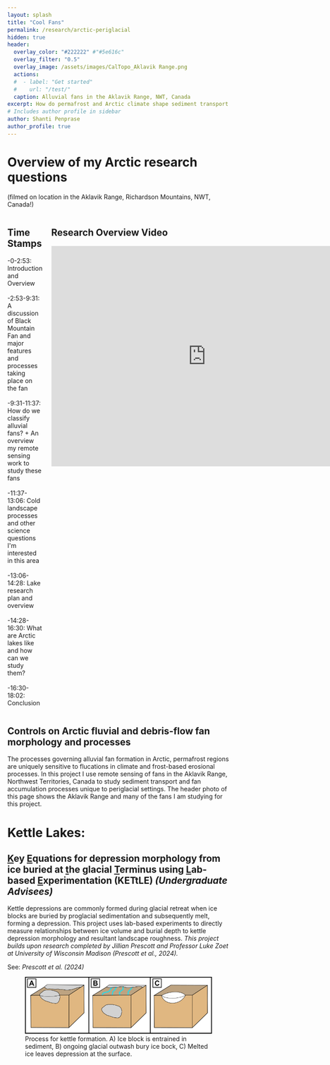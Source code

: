 ```yaml
---
layout: splash
title: "Cool Fans"
permalink: /research/arctic-periglacial
hidden: true
header:
  overlay_color: "#222222" #"#5e616c"
  overlay_filter: "0.5"
  overlay_image: /assets/images/CalTopo_Aklavik Range.png
  actions:
  #  - label: "Get started"
  #    url: "/test/"
  caption: Alluvial fans in the Aklavik Range, NWT, Canada
excerpt: How do permafrost and Arctic climate shape sediment transport in alluvial fans? <br>This project seeks to understand the unique processes of Arctic fans using remote sensing of alluvial fans in the Richardson and Mackenzie Mountains in Canada.
# Includes author profile in sidebar
author: Shanti Penprase
author_profile: true       
---
```


# Overview of my Arctic research questions 
(filmed on location in the Aklavik Range, Richardson Mountains, NWT, Canada!)
<div style="display: flex; gap: 20px;">

  <div style="flex: 1;">
    <!-- Time Stamps -->
    <h2>Time Stamps</h2>
    <p>-0-2:53: Introduction and Overview <br><br>-2:53-9:31: A discussion of Black Mountain Fan and major features and processes taking place on the fan <br><br>-9:31-11:37: How do we classify alluvial fans? + An overview my remote sensing work to study these fans <br><br>-11:37-13:06: Cold landscape processes and other science questions I'm interested in this area<br><br>-13:06-14:28: Lake research plan and overview<br><br>-14:28-16:30: What are Arctic lakes like and how can we study them?<br><br>-16:30-18:02: Conclusion</p>
  </div>

  <div style="flex: 1;">
    <!-- Overview Video -->
    <h2>Research Overview Video</h2>
    <p><div style="width: 700px; max-width: 100%; margin: auto;">
<iframe
src="https://www.youtube.com/embed/yLqooQr2xmM"
style="width:100%; height: 500px;"
frameborder="0"
allowfullscreen>
</iframe>
</div></p>
  </div>

</div>


## Controls on Arctic fluvial and debris-flow fan morphology and processes
The processes governing alluvial fan formation in Arctic, permafrost regions are uniquely sensitive to flucations in climate and frost-based erosional processes. In this project I use remote sensing of fans in the Aklavik Range, Northwest Territories, Canada to study sediment transport and fan accumulation processes unique to periglacial settings. The header photo of this page shows the Aklavik Range and many of the fans I am studying for this project.

# Kettle Lakes:
## <u>K</u>ey <u>E</u>quations for depression morphology from ice buried at <u>t</u>he glacial <u>T</u>erminus using <u>L</u>ab-based <u>E</u>xperimentation (KETtLE) <i>(Undergraduate Advisees)</i>

Kettle depressions are commonly formed during glacial retreat when ice blocks are buried by proglacial sedimentation and subsequently melt, forming a depression. This project uses lab-based experiments to directly measure relationships between ice volume and burial depth to kettle depression morphology and resultant landscape roughness. <i>This project builds upon research completed by Jillian Prescott and Professor Luke Zoet at University of Wisconsin Madison (Prescott et al., 2024).</i> 

See: <i>Prescott et al. (2024)</i>

<figure class="single">
	<img src="/assets/images/Kettle Formation Diagram_only kettles.png">
	<figcaption> Process for kettle formation. A) Ice block is entrained in sediment, B) ongoing glacial outwash bury ice bock, C) Melted ice leaves depression at the surface. </figcaption>
</figure>


